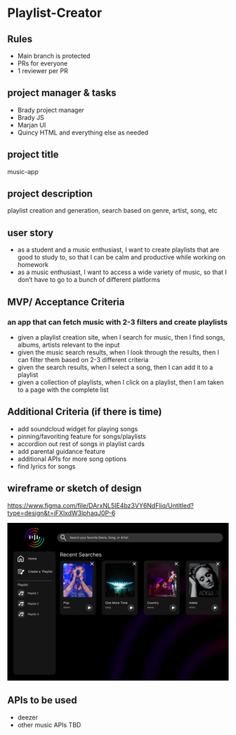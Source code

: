 # Playlist-Creator

## Rules
- Main branch is protected
- PRs for everyone
- 1 reviewer per PR


## project manager & tasks
- Brady project manager
- Brady JS
- Marjan UI
- Quincy HTML and everything else as needed

## project title
music-app

## project description
playlist creation and generation, search based on genre, artist, song, etc

## user story
- as a student and a music enthusiast, I want to create playlists that are good to study to, so that I can be calm and productive while working on homework
- as a music enthusiast, I want to access a wide variety of music, so that I don’t have to go to a bunch of different platforms

## MVP/ Acceptance Criteria
### an app that can fetch music with 2-3 filters and create playlists
- given a playlist creation site, when I search for music, then I find songs, albums, artists relevant to the input
- given the music search results, when I look through the results, then I can filter them based on 2-3 different criteria
- given the search results, when I select a song, then I can add it to a playlist
- given a collection of playlists, when I click on a playlist, then I am taken to a page with the complete list


## Additional Criteria (if there is time)
- add soundcloud widget for playing songs
- pinning/favoriting feature for songs/playlists
- accordion out rest of songs in playlist cards
- add parental guidance feature
- additional APIs for more song options
- find lyrics for songs


## wireframe or sketch of design

https://www.figma.com/file/DArxNL5IE4bz3VY6NdFliq/Untitled?type=design&t=iFXlxdW3lphaqJ0P-6

![High-fidelity wireframe](./assets/Images/High-fi.jpg)
## APIs to be used
- deezer
- other music APIs TBD
